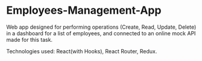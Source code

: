 # Employees-Management-App

Web app designed for performing operations (Create, Read, Update, Delete) in a dashboard for a list of employees, and connected to an online mock API made for this task.

Technologies used: React(with Hooks), React Router, Redux.
